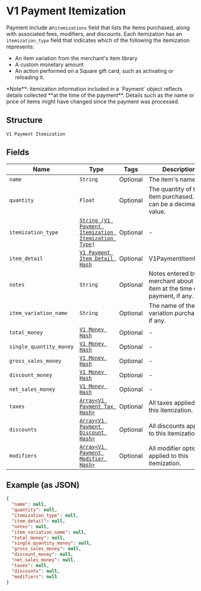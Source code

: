 
# V1 Payment Itemization

Payment include an`itemizations` field that lists the items purchased,
along with associated fees, modifiers, and discounts. Each itemization has an
`itemization_type` field that indicates which of the following the itemization
represents:

<ul>
<li>An item variation from the merchant's item library</li>
<li>A custom monetary amount</li>
<li>
An action performed on a Square gift card, such as activating or
reloading it.
</li>
</ul>
*Note**: itemization information included in a `Payment` object reflects
details collected **at the time of the payment**. Details such as the name or
price of items might have changed since the payment was processed.

## Structure

`V1 Payment Itemization`

## Fields

| Name | Type | Tags | Description |
|  --- | --- | --- | --- |
| `name` | `String` | Optional | The item's name. |
| `quantity` | `Float` | Optional | The quantity of the item purchased. This can be a decimal value. |
| `itemization_type` | [`String (V1 Payment Itemization Itemization Type)`](../../doc/models/v1-payment-itemization-itemization-type.md) | Optional | - |
| `item_detail` | [`V1 Payment Item Detail Hash`](../../doc/models/v1-payment-item-detail.md) | Optional | V1PaymentItemDetail |
| `notes` | `String` | Optional | Notes entered by the merchant about the item at the time of payment, if any. |
| `item_variation_name` | `String` | Optional | The name of the item variation purchased, if any. |
| `total_money` | [`V1 Money Hash`](../../doc/models/v1-money.md) | Optional | - |
| `single_quantity_money` | [`V1 Money Hash`](../../doc/models/v1-money.md) | Optional | - |
| `gross_sales_money` | [`V1 Money Hash`](../../doc/models/v1-money.md) | Optional | - |
| `discount_money` | [`V1 Money Hash`](../../doc/models/v1-money.md) | Optional | - |
| `net_sales_money` | [`V1 Money Hash`](../../doc/models/v1-money.md) | Optional | - |
| `taxes` | [`Array<V1 Payment Tax Hash>`](../../doc/models/v1-payment-tax.md) | Optional | All taxes applied to this itemization. |
| `discounts` | [`Array<V1 Payment Discount Hash>`](../../doc/models/v1-payment-discount.md) | Optional | All discounts applied to this itemization. |
| `modifiers` | [`Array<V1 Payment Modifier Hash>`](../../doc/models/v1-payment-modifier.md) | Optional | All modifier options applied to this itemization. |

## Example (as JSON)

```json
{
  "name": null,
  "quantity": null,
  "itemization_type": null,
  "item_detail": null,
  "notes": null,
  "item_variation_name": null,
  "total_money": null,
  "single_quantity_money": null,
  "gross_sales_money": null,
  "discount_money": null,
  "net_sales_money": null,
  "taxes": null,
  "discounts": null,
  "modifiers": null
}
```

